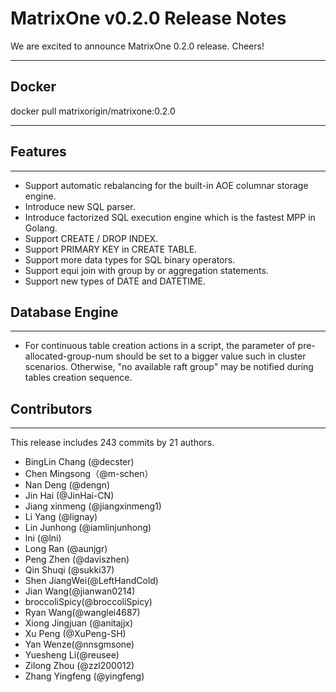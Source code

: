 # **MatrixOne v0.2.0 Release Notes**


We are excited to announce MatrixOne 0.2.0 release. Cheers!

***

## **Docker**
docker pull matrixorigin/matrixone:0.2.0

***

## **Features**

***

* Support automatic rebalancing for the built-in AOE columnar storage engine.
* Introduce new SQL parser.
* Introduce factorized SQL execution engine which is the fastest MPP in Golang.
* Support CREATE / DROP INDEX.
* Support PRIMARY KEY in CREATE TABLE.
* Support more data types for SQL binary operators.
* Support equi join with group by or aggregation statements.
* Support new types of DATE and DATETIME.

## **Database Engine**
***

* For continuous table creation actions in a script, the parameter of pre-allocated-group-num should be set to a bigger value such in cluster scenarios. Otherwise, "no available raft group" may be notified during tables creation sequence.

## **Contributors**
***
This release includes 243 commits by 21 authors. 

* BingLin Chang (@decster)
* Chen Mingsong（@m-schen）
* Nan Deng (@dengn)
* Jin Hai (@JinHai-CN)
* Jiang xinmeng (@jiangxinmeng1)
* Li Yang (@lignay)
* Lin Junhong (@iamlinjunhong)
* lni (@lni)
* Long Ran (@aunjgr)
* Peng Zhen (@daviszhen)
* Qin Shuqi (@sukki37)
* Shen JiangWei(@LeftHandCold)
* Jian Wang(@jianwan0214)
* broccoliSpicy(@broccoliSpicy)
* Ryan Wang(@wanglei4687)
* Xiong Jingjuan (@anitajjx)
* Xu Peng (@XuPeng-SH)
* Yan Wenze(@nnsgmsone)
* Yuesheng Li(@reusee)
* Zilong Zhou (@zzl200012)
* Zhang Yingfeng (@yingfeng)